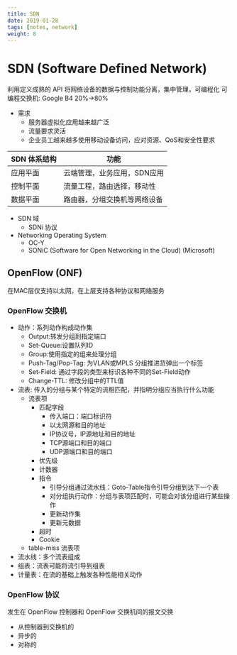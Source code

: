 ```yaml
---
title: SDN
date: 2019-01-28
tags: [notes, network]
weight: 8
---
```


# SDN (Software Defined Network)

利用定义成熟的 API 将网络设备的数据与控制功能分离，集中管理，可编程化
可编程交换机: Google B4 20%->80%

* 需求
  * 服务器虚拟化应用越来越广泛
  * 流量要求灵活
  * 企业员工越来越多使用移动设备访问，应对资源、QoS和安全性要求

| SDN 体系结构 | 功能                         |
| ------------ | ---------------------------- |
| 应用平面     | 云端管理，业务应用，SDN应用  |
| 控制平面     | 流量工程，路由选择，移动性   |
| 数据平面     | 路由器，分组交换机等网络设备 |

* SDN 域
  * SDNi 协议
* Networking Operating System
  * OC-Y
  * SONiC (Software for Open Networking in the Cloud) (Microsoft)

## OpenFlow (ONF)

在MAC层仅支持以太网，在上层支持各种协议和网络服务

### OpenFlow 交换机

* 动作：系列动作构成动作集
  * Output:转发分组到指定端口
  * Set-Queue:设置队列ID
  * Group:使用指定的组来处理分组
  * Push-Tag/Pop-Tag: 为VLAN或MPLS 分组推进货弹出一个标签
  * Set-Field: 通过字段的类型来标识各种不同的Set-Field动作
  * Change-TTL: 修改分组中的TTL值
* 流表: 传入的分组与某个特定的流相匹配，并指明分组应当执行什么功能
  * 流表项
    * 匹配字段
      * 传入端口：端口标识符
      * 以太网源和目的地址
      * IP协议号，IP源地址和目的地址
      * TCP源端口和目的端口
      * UDP源端口和目的端口
    * 优先级
    * 计数器
    * 指令
      * 引导分组通过流水线：Goto-Table指令引导分组到达下一个表
      * 对分组执行动作：分组与表项匹配时，可能会对该分组进行某些操作
      * 更新动作集
      * 更新元数据
    * 超时
    * Cookie
  * table-miss 流表项
* 流水线：多个流表组成
* 组表：流表可能将流引导到组表
* 计量表：在流的基础上触发各种性能相关动作

### OpenFlow 协议

发生在 OpenFlow 控制器和 OpenFlow 交换机间的报文交换

* 从控制器到交换机的
* 异步的 
* 对称的
